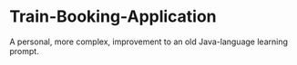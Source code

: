 # Train-Booking-Application
A personal, more complex, improvement to an old Java-language learning prompt.
